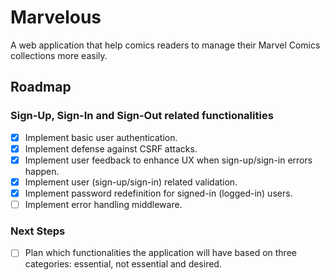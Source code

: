 # Marvelous
A web application that help comics readers to manage their Marvel Comics collections more easily.

## Roadmap
### Sign-Up, Sign-In and Sign-Out related functionalities
- [X] Implement basic user authentication.
- [X] Implement defense against CSRF attacks.
- [X] Implement user feedback to enhance UX when sign-up/sign-in errors happen.
- [X] Implement user (sign-up/sign-in) related validation.
- [X] Implement password redefinition for signed-in (logged-in) users.
- [ ] Implement error handling middleware.

### Next Steps
- [ ] Plan which functionalities the application will have based on three categories: essential, not essential and desired.
